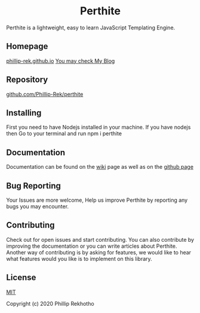 
# <div align="center"> Perthite </div>

Perthite is a lightweight, easy to learn JavaScript Templating Engine.

## Homepage 
[phillip-rek.github.io](https://Phillip-Rek.github.io/)
[You may check My Blog](https://www.philliprekhotho.com)

## Repository
[github.com/Phillip-Rek/perthite](https://github.com/Phillip-Rek/perthite)

## Installing 
First you need to have Nodejs installed in your machine. If you have nodejs then Go to your terminal and run npm i perthite
  
## Documentation
Documentation can be found on the [wiki](https://github.com/Phillip-Rek/perthite/wiki) page as well as on the [github page](https://Phillip-Rek.github.io/)

## Bug Reporting

Your Issues are more welcome, Help us improve Perthite by reporting any bugs you may encounter.

## Contributing

Check out for open issues and start contributing. You can also contribute by improving the documentation or you can write articles about Perthite. Another way of contributing is by asking for features, we would like to hear what features would you like is to implement on this library.

## License
[MIT](https://opensource.org/licenses/MIT)

Copyright (c) 2020 Phillip Rekhotho


